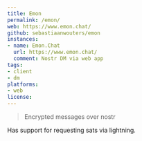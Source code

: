 ```yaml
---
title: Emon
permalink: /emon/
web: https://www.emon.chat/
github: sebastiaanwouters/emon
instances:
- name: Emon.Chat
  url: https://www.emon.chat/
  comment: Nostr DM via web app
tags:
- client
- dm
platforms:
- web
license: 
---
```


> Encrypted messages over nostr

Has support for requesting sats via lightning.

